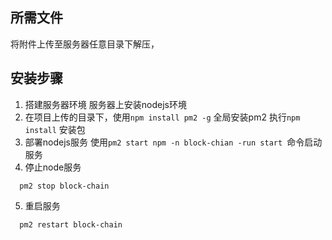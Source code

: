 ## 所需文件
 将附件上传至服务器任意目录下解压，
## 安装步骤
1. 搭建服务器环境
服务器上安装nodejs环境
2. 在项目上传的目录下，使用`npm install pm2 -g` 全局安装pm2  执行`npm install` 安装包
3. 部署nodejs服务
使用`pm2 start npm -n block-chian -run start `命令启动服务
4. 停止node服务
```
  pm2 stop block-chain
```
5. 重启服务
```
  pm2 restart block-chain
```